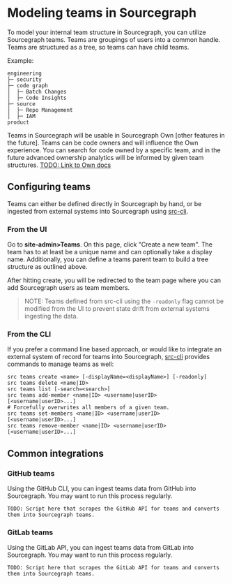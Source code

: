 # Modeling teams in Sourcegraph

To model your internal team structure in Sourcegraph, you can utilize Sourcegraph teams. Teams are groupings of users into a common handle. Teams are structured as a tree, so teams can have child teams.

Example:

```
engineering
├─ security
├─ code graph
│  ├─ Batch Changes
│  ├─ Code Insights
├─ source
│  ├─ Repo Management
│  ├─ IAM
product
```

Teams in Sourcegraph will be usable in Sourcegraph Own [other features in the future]. Teams can be code owners and will influence the Own experience. You can search for code owned by a specific team, and in the future advanced ownership analytics will be informed by given team structures. [TODO: Link to Own docs](./teams.md)

## Configuring teams

Teams can either be defined directly in Sourcegraph by hand, or be ingested from external systems into Sourcegraph using [src-cli](https://github.com/sourcegraph/src-cli).

### From the UI

Go to **site-admin>Teams**. On this page, click "Create a new team". The team has to at least be a unique name and can optionally take a display name. Additionally, you can define a teams parent team to build a tree structure as outlined above.

After hitting create, you will be redirected to the team page where you can add Sourcegraph users as team members.

> NOTE: Teams defined from src-cli using the `-readonly` flag cannot be modified from the UI to prevent state drift from external systems ingesting the data.

### From the CLI

If you prefer a command line based approach, or would like to integrate an external system of record for teams into Sourcegraph, [src-cli](https://github.com/sourcegraph/src-cli) provides commands to manage teams as well:

```
src teams create <name> [-displayName=<displayName>] [-readonly]
src teams delete <name|ID>
src teams list [-search=<search>]
src teams add-member <name|ID> <username|userID> [<username|userID>...]
# Forcefully overwrites all members of a given team.
src teams set-members <name|ID> <username|userID> [<username|userID>...]
src teams remove-member <name|ID> <username|userID> [<username|userID>...]
```

## Common integrations

### GitHub teams

Using the GitHub CLI, you can ingest teams data from GitHub into Sourcegraph. You may want to run this process regularly.

```
TODO: Script here that scrapes the GitHub API for teams and converts them into Sourcegraph teams.
```

### GitLab teams

Using the GitLab API, you can ingest teams data from GitLab into Sourcegraph. You may want to run this process regularly.

```
TODO: Script here that scrapes the GitLab API for teams and converts them into Sourcegraph teams.
```
